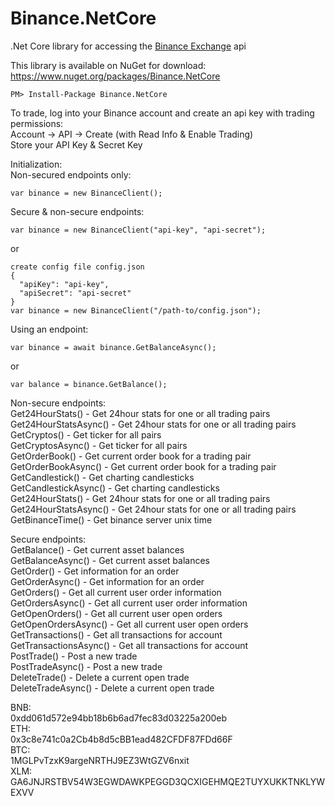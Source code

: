 # Binance.NetCore
.Net Core library for accessing the [Binance Exchange](https://www.binance.com/?ref=12866217) api  
  
This library is available on NuGet for download: https://www.nuget.org/packages/Binance.NetCore  
```
PM> Install-Package Binance.NetCore
```

  
To trade, log into your Binance account and create an api key with trading permissions:  
Account -> API -> Create (with Read Info & Enable Trading)  
Store your API Key & Secret Key  
  
Initialization:  
Non-secured endpoints only:  
```
var binance = new BinanceClient();
```  
  
Secure & non-secure endpoints:  
```
var binance = new BinanceClient("api-key", "api-secret");
```  
or
```
create config file config.json
{
  "apiKey": "api-key",
  "apiSecret": "api-secret"
}
var binance = new BinanceClient("/path-to/config.json");
```

Using an endpoint:  
```  
var binance = await binance.GetBalanceAsync();
```  
or  
```
var balance = binance.GetBalance();
```

Non-secure endpoints:  
Get24HourStats() - Get 24hour stats for one or all trading pairs  
Get24HourStatsAsync() - Get 24hour stats for one or all trading pairs  
GetCryptos() - Get ticker for all pairs  
GetCryptosAsync() - Get ticker for all pairs  
GetOrderBook() - Get current order book for a trading pair  
GetOrderBookAsync() - Get current order book for a trading pair  
GetCandlestick() - Get charting candlesticks  
GetCandlestickAsync() - Get charting candlesticks  
Get24HourStats() - Get 24hour stats for one or all trading pairs  
Get24HourStatsAsync() - Get 24hour stats for one or all trading pairs  
GetBinanceTime() - Get binance server unix time  

Secure endpoints:  
GetBalance() - Get current asset balances  
GetBalanceAsync() - Get current asset balances  
GetOrder() - Get information for an order  
GetOrderAsync() - Get information for an order  
GetOrders() - Get all current user order information  
GetOrdersAsync() - Get all current user order information  
GetOpenOrders() - Get all current user open orders  
GetOpenOrdersAsync() - Get all current user open orders  
GetTransactions() - Get all transactions for account  
GetTransactionsAsync() - Get all transactions for account  
PostTrade() - Post a new trade  
PostTradeAsync() - Post a new trade  
DeleteTrade() - Delete a current open trade  
DeleteTradeAsync() - Delete a current open trade  

BNB:  
0xdd061d572e94bb18b6b6ad7fec83d03225a200eb  
ETH:  
0x3c8e741c0a2Cb4b8d5cBB1ead482CFDF87FDd66F  
BTC:  
1MGLPvTzxK9argeNRTHJ9EZ3WtGZV6nxit  
XLM:  
GA6JNJRSTBV54W3EGWDAWKPEGGD3QCXIGEHMQE2TUYXUKKTNKLYWEXVV  

